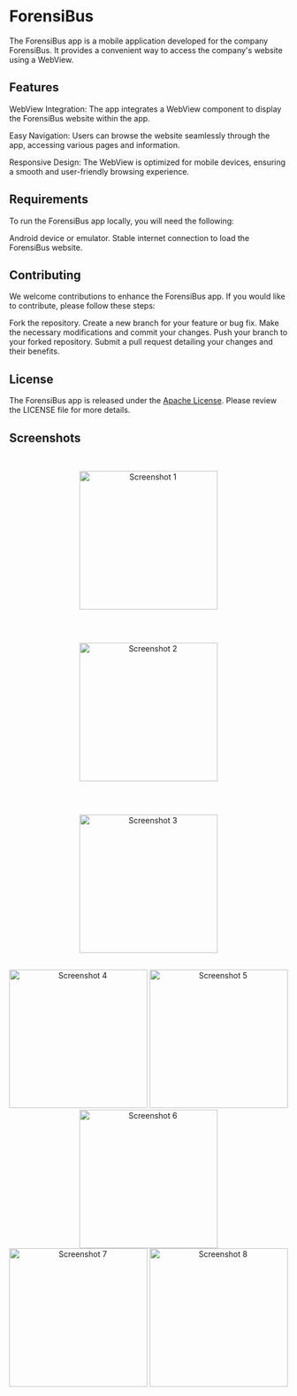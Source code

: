 # ForensiBus

The ForensiBus app is a mobile application developed for the company ForensiBus.
It provides a convenient way to access the company's website using a WebView.

## Features
 WebView Integration: The app integrates a WebView component to display the ForensiBus website within the app.
 
Easy Navigation: Users can browse the website seamlessly through the app, accessing various pages and information.

Responsive Design: The WebView is optimized for mobile devices, ensuring a smooth and user-friendly browsing experience.

## Requirements
To run the ForensiBus app locally, you will need the following:

   Android device or emulator.
   Stable internet connection to load the ForensiBus website.

## Contributing
We welcome contributions to enhance the ForensiBus app. If you would like to contribute, please follow these steps:

Fork the repository.
Create a new branch for your feature or bug fix.
Make the necessary modifications and commit your changes.
Push your branch to your forked repository.
Submit a pull request detailing your changes and their benefits.

## License
The ForensiBus app is released under the [Apache License](https://opensource.org/license/apache-1-1/). Please review the LICENSE file for more details.

## Screenshots
<div align="center">
<img src="Images/5e46d1ca-e37f-4df8-bc3d-7b8380b74ab5.jfif" alt="Screenshot 1" width="250px " style="margin: 20px; padding: 10px" />
<img src="Images/WhatsApp Image 2023-05-06 at 1.04.19 PM.jpeg" alt="Screenshot 2"width="250px" style="margin: 20px; padding: 10px"/>
<img src="Images/WhatsApp Image 2023-05-06 at 1.04.21 PM (1).jpeg" alt="Screenshot 3"width="250px" style="margin: 20px; padding: 10px"/>
 </div>
 <div align="center">
<img src="Images/WhatsApp Image 2023-05-06 at 1.04.21 PM.jpeg" alt="Screenshot 4"width="250px"/>
<img src="Images/WhatsApp Image 2023-05-06 at 1.04.22 PM (1).jpeg" alt="Screenshot 5"width="250px"/>
<img src="Images/WhatsApp Image 2023-05-06 at 1.04.22 PM (2).jpeg" alt="Screenshot 6"width="250px"/>
</div>
<div align="center">
<img src="Images/WhatsApp Image 2023-05-06 at 1.04.22 PM.jpeg" alt="Screenshot 7" width="250px"/>
<img src="Images/WhatsApp Image 2023-05-06 at 1.04.23 PM.jpeg" alt="Screenshot 8"width="250px"/>
</div>
